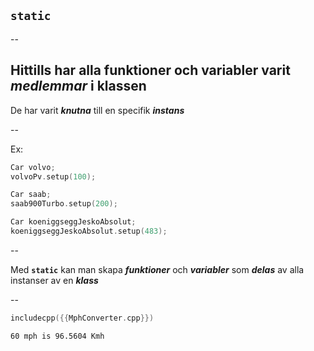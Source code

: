 ## `static` 

--

Hittills har alla funktioner och variabler varit ***medlemmar*** i klassen
--

De har varit ***knutna*** till en specifik ***instans*** 

--

Ex:

```cpp
Car volvo;
volvoPv.setup(100);

Car saab;
saab900Turbo.setup(200);

Car koeniggseggJeskoAbsolut;
koeniggseggJeskoAbsolut.setup(483);
```

--

Med **`static`** kan man skapa ***funktioner*** och ***variabler*** som ***delas*** av alla instanser av en ***klass***

--

```cpp
includecpp({{MphConverter.cpp}})
```
<!-- .element: class="r-stretch" -->

```
60 mph is 96.5604 Kmh
```